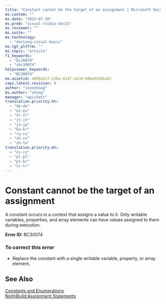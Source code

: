 ```yaml
---
title: "Constant cannot be the target of an assignment | Microsoft Docs"
ms.custom: ""
ms.date: "2015-07-20"
ms.prod: "visual-studio-dev15"
ms.reviewer: ""
ms.suite: ""
ms.technology: 
  - "devlang-visual-basic"
ms.tgt_pltfrm: ""
ms.topic: "article"
f1_keywords: 
  - "bc30074"
  - "vbc30074"
helpviewer_keywords: 
  - "BC30074"
ms.assetid: e805a517-228a-4147-a2c0-9dba93d3ba42
caps.latest.revision: 8
author: "stevehoag"
ms.author: "shoag"
manager: "wpickett"
translation.priority.ht: 
  - "de-de"
  - "es-es"
  - "fr-fr"
  - "it-it"
  - "ja-jp"
  - "ko-kr"
  - "ru-ru"
  - "zh-cn"
  - "zh-tw"
translation.priority.mt: 
  - "cs-cz"
  - "pl-pl"
  - "pt-br"
  - "tr-tr"
---
```

# Constant cannot be the target of an assignment
A constant occurs in a context that assigns a value to it. Only writable variables, properties, and array elements can have values assigned to them during execution.  
  
 **Error ID:** BC30074  
  
### To correct this error  
  
-   Replace the constant with a single writable variable, property, or array element.  
  
## See Also  
 [Constants and Enumerations](/dotnet/visual-basic/programming-guide/language-features/constants-enums/index)   
 [NotInBuild:Assignment Statements](http://msdn.microsoft.com/en-us/eb4f91e9-fbbf-45ca-b21d-e8ae069de4f9)